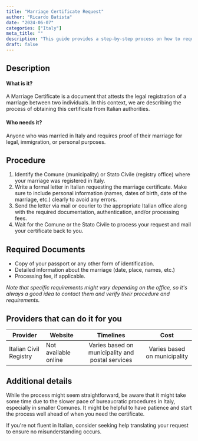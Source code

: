 ```yaml
---
title: "Marriage Certificate Request"
author: "Ricardo Batista"
date: "2024-06-07"
categories: ["Italy"]
meta_title: ""
description: "This guide provides a step-by-step process on how to request a Marriage Certificate in Italy."
draft: false
---
```


## Description
#### What is it?
A Marriage Certificate is a document that attests the legal registration of a marriage between two individuals. In this context, we are describing the process of obtaining this certificate from Italian authorities.

#### Who needs it?
Anyone who was married in Italy and requires proof of their marriage for legal, immigration, or personal purposes.

## Procedure
1. Identify the Comune (municipality) or Stato Civile (registry office) where your marriage was registered in Italy.
2. Write a formal letter in Italian requesting the marriage certificate. Make sure to include personal information (names, dates of birth, date of the marriage, etc.) clearly to avoid any errors.
3. Send the letter via mail or courier to the appropriate Italian office along with the required documentation, authentication, and/or processing fees.
4. Wait for the Comune or the Stato Civile to process your request and mail your certificate back to you.

## Required Documents
- Copy of your passport or any other form of identification.
- Detailed information about the marriage (date, place, names, etc.)
- Processing fee, if applicable.

*Note that specific requirements might vary depending on the office, so it's always a good idea to contact them and verify their procedure and requirements.*

## Providers that can do it for you

| Provider        |     Website     |     Timelines    |       Cost      |
| --------------- | --------------- |  :-------------: | :-------------: |
| Italian Civil Registry     |  Not available online      | Varies based on municipality and postal services  | Varies based on municipality |

## Additional details
While the process might seem straightforward, be aware that it might take some time due to the slower pace of bureaucratic procedures in Italy, especially in smaller Comunes. It might be helpful to have patience and start the process well ahead of when you need the certificate.

If you're not fluent in Italian, consider seeking help translating your request to ensure no misunderstanding occurs.